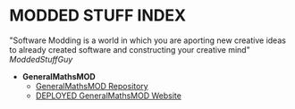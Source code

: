 # MODDED STUFF INDEX
"Software Modding is a world in which you are aporting new creative ideas to already created software and constructing your creative mind"
*ModdedStuffGuy*

 - **GeneralMathsMOD**
   - [GeneralMathsMOD Repository](https://github.com/moddedstuffguy/GeneralMathsMOD)
   - [DEPLOYED GeneralMathsMOD Website](https://generalm4ths.peroorep.repl.co/)
